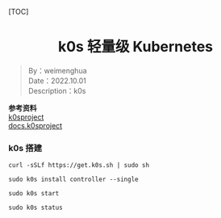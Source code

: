 [TOC]

<h1 align="center">k0s 轻量级 Kubernetes</h1>

> By：weimenghua  
> Date：2022.10.01   
> Description：k0s

**参考资料**  
[k0sproject](https://k0sproject.io/)  
[docs.k0sproject](https://docs.k0sproject.io/v1.27.1+k0s.0/)



### k0s 搭建
```
curl -sSLf https://get.k0s.sh | sudo sh

sudo k0s install controller --single

sudo k0s start

sudo k0s status
```